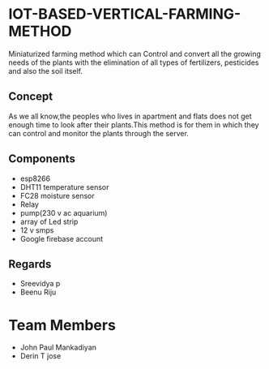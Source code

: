# IOT-BASED-VERTICAL-FARMING-METHOD
Miniaturized farming method which can Control and convert all the growing needs of the plants with the elimination of all types of fertilizers, pesticides and also the soil itself.
## Concept
As we all know,the peoples who lives in apartment and flats does not get enough time to look after their plants.This method is for them in which they can control and monitor the plants through the server.
## Components
* esp8266
* DHT11 temperature sensor
* FC28 moisture sensor
* Relay
* pump(230 v ac aquarium)
* array of Led strip
* 12 v smps
* Google firebase account
## Regards
* Sreevidya p
* Beenu Riju
# Team Members
* John Paul Mankadiyan
* Derin T jose
